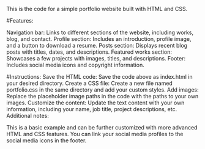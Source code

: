 
This is the code for a simple portfolio website built with HTML and CSS.

#Features:

Navigation bar: Links to different sections of the website, including works, blog, and contact.
Profile section: Includes an introduction, profile image, and a button to download a resume.
Posts section: Displays recent blog posts with titles, dates, and descriptions.
Featured works section: Showcases a few projects with images, titles, and descriptions.
Footer: Includes social media icons and copyright information.


#Instructions:
Save the HTML code: Save the code above as index.html in your desired directory.
Create a CSS file: Create a new file named portfolio.css in the same directory and add your custom styles.
Add images: Replace the placeholder image paths in the code with the paths to your own images.
Customize the content: Update the text content with your own information, including your name, job title, project descriptions, etc.
Additional notes:

This is a basic example and can be further customized with more advanced HTML and CSS features.
You can link your social media profiles to the social media icons in the footer.
